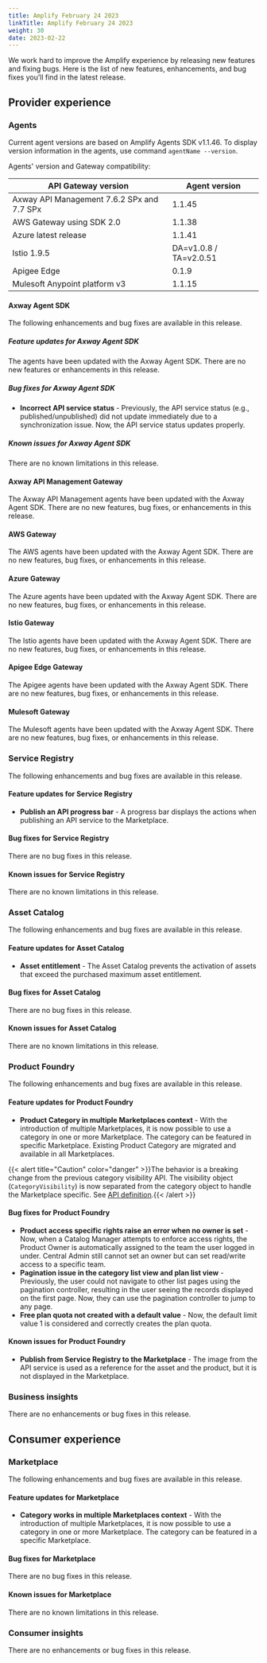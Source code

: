 ```yaml
---
title: Amplify February 24 2023
linkTitle: Amplify February 24 2023
weight: 30
date: 2023-02-22
---
```

We work hard to improve the Amplify experience by releasing new features and fixing bugs. Here is the list of new features, enhancements, and bug fixes you’ll find in the latest release.

## Provider experience

### Agents

Current agent versions are based on Amplify Agents SDK v1.1.46. To display version information in the agents, use command `agentName --version`.

Agents' version and Gateway compatibility:

| API Gateway version                        | Agent version          |
|--------------------------------------------|------------------------|
| Axway API Management 7.6.2 SPx and 7.7 SPx | 1.1.45                 |
| AWS Gateway using SDK 2.0                  | 1.1.38                 |
| Azure latest release                       | 1.1.41                 |
| Istio 1.9.5                                | DA=v1.0.8 / TA=v2.0.51 |
| Apigee Edge                                | 0.1.9                  |
| Mulesoft Anypoint platform v3              | 1.1.15                 |

#### Axway Agent SDK

The following enhancements and bug fixes are available in this release.

##### Feature updates for Axway Agent SDK

The agents have been updated with the Axway Agent SDK. There are no new features or enhancements in this release.

##### Bug fixes for Axway Agent SDK

* **Incorrect API service status** - Previously, the API service status (e.g., published/unpublished) did not update immediately due to a synchronization issue. Now, the API service status updates properly.

##### Known issues for Axway Agent SDK

There are no known limitations in this release.

#### Axway API Management Gateway

The Axway API Management agents have been updated with the Axway Agent SDK. There are no new features, bug fixes, or enhancements in this release.

#### AWS Gateway

The AWS agents have been updated with the Axway Agent SDK. There are no new features, bug fixes, or enhancements in this release.

#### Azure Gateway

The Azure agents have been updated with the Axway Agent SDK. There are no new features, bug fixes, or enhancements in this release.

#### Istio Gateway

The Istio agents have been updated with the Axway Agent SDK. There are no new features, bug fixes, or enhancements in this release.

#### Apigee Edge Gateway

The Apigee agents have been updated with the Axway Agent SDK. There are no new features, bug fixes, or enhancements in this release.

#### Mulesoft Gateway

The Mulesoft agents have been updated with the Axway Agent SDK. There are no new features, bug fixes, or enhancements in this release.

### Service Registry

The following enhancements and bug fixes are available in this release.

#### Feature updates for Service Registry

* **Publish an API progress bar** - A progress bar displays the actions when publishing an API service to the Marketplace.

#### Bug fixes for Service Registry

There are no bug fixes in this release.

#### Known issues for Service Registry

There are no known limitations in this release.

### Asset Catalog

The following enhancements and bug fixes are available in this release.

#### Feature updates for Asset Catalog

* **Asset entitlement** - The Asset Catalog prevents the activation of assets that exceed the purchased maximum asset entitlement.

#### Bug fixes for Asset Catalog

There are no bug fixes in this release.

#### Known issues for Asset Catalog

There are no known limitations in this release.

### Product Foundry

The following enhancements and bug fixes are available in this release.

#### Feature updates for Product Foundry

* **Product Category in multiple Marketplaces context** - With the introduction of multiple Marketplaces, it is now possible to use a category in one or more Marketplace. The category can be featured in specific Marketplace. Existing Product Category are migrated and available in all Marketplaces.

{{< alert title="Caution" color="danger" >}}The behavior is a breaking change from the previous category visibility API. The visibility object (`CategoryVisibility`) is now separated from the category object to handle the Marketplace specific. See [API definition](https://apicentral.axway.com/apis/docs).{{< /alert >}}

#### Bug fixes for Product Foundry

* **Product access specific rights raise an error when no owner is set** - Now, when a Catalog Manager attempts to enforce access rights, the Product Owner is automatically assigned to the team the user logged in under. Central Admin still cannot set an owner but can set read/write access to a specific team.
* **Pagination issue in the category list view and plan list view** - Previously, the user could not navigate to other list pages using the pagination controller, resulting in the user seeing the records displayed on the first page. Now, they can use the pagination controller to jump to any page.
* **Free plan quota not created with a default value** - Now, the default limit value 1 is considered and correctly creates the plan quota.

#### Known issues for Product Foundry

* **Publish from Service Registry to the Marketplace** - The image from the API service is used as a reference for the asset and the product, but it is not displayed in the Marketplace.

### Business insights

There are no enhancements or bug fixes in this release.

## Consumer experience

### Marketplace

The following enhancements and bug fixes are available in this release.

#### Feature updates for Marketplace

* **Category works in multiple Marketplaces context** - With the introduction of multiple Marketplaces, it is now possible to use a category in one or more Marketplace. The category can be featured in a specific Marketplace.

#### Bug fixes for Marketplace

There are no bug fixes in this release.

#### Known issues for Marketplace

There are no known limitations in this release.

### Consumer insights

There are no enhancements or bug fixes in this release.
